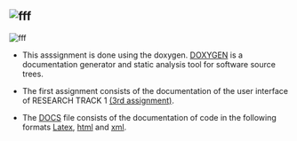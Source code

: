 ![fff](https://user-images.githubusercontent.com/93769409/204646268-21ae96ec-9a1d-40c9-8e29-38abcf68ea1f.jpg)
---


![fff](https://user-images.githubusercontent.com/93769409/204647150-f5e4f570-bcea-4860-8df8-6b6c79c47f73.jpg) 


- This asssignment is done using the doxygen. [DOXYGEN](https://doxygen.nl/) is a documentation generator and static analysis tool for software source trees.

-  The first assignment consists of the documentation of the user interface of  RESEARCH TRACK 1 [(3rd assignment)](https://github.com/Nirmalkumar-007/RESEARCH-TRACK-ASSIGNMENT-3).

- The [DOCS](https://github.com/Nirmalkumar-007/RT2-ASSIGNMENT1-DOCUMENTATION/tree/master/DOCS) file consists of the documentation of code in the following formats [Latex](https://github.com/Nirmalkumar-007/RT2-ASSIGNMENT1-DOCUMENTATION/tree/master/DOCS/latex), [html](https://github.com/Nirmalkumar-007/RT2-ASSIGNMENT1-DOCUMENTATION/tree/master/DOCS/html) and [xml](https://github.com/Nirmalkumar-007/RT2-ASSIGNMENT1-DOCUMENTATION/tree/master/DOCS/xml).



